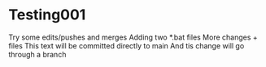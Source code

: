 # Testing001
Try some edits/pushes and merges
Adding two *.bat files
More changes + files
This text will be committed directly to main
And tis change will go through a branch
